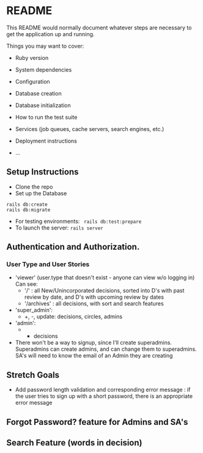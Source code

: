 # README

This README would normally document whatever steps are necessary to get the
application up and running.

Things you may want to cover:

* Ruby version

* System dependencies

* Configuration

* Database creation

* Database initialization

* How to run the test suite

* Services (job queues, cache servers, search engines, etc.)

* Deployment instructions

* ...

## Setup Instructions
* Clone the repo
* Set up the Database
```
rails db:create
rails db:migrate
```
* For testing environments:
``` rails db:test:prepare```
* To launch the server:
```rails server```

## Authentication and Authorization.
### User Type and User Stories
* 'viewer' (user.type that doesn't exist - anyone can view w/o logging in) Can see:
  - '/' : all New/Unincorporated decisions, sorted into D's with past review by date, and D's with upcoming review by dates
  - '/archives' : all decisions, with sort and search features
* 'super_admin':
  - +, -, update: decisions, circles, admins
* 'admin':
  - + decisions
* There won't be a way to signup, since I'll create superadmins. Superadmins can create admins, and can change them to superadmins. SA's will need to know the email of an Admin they are creating

## Stretch Goals
* Add password length validation and corresponding error message : if the user tries to sign up with a short password, there is an appropriate error message
## Forgot Password? feature for Admins and SA's
## Search Feature (words in decision)
